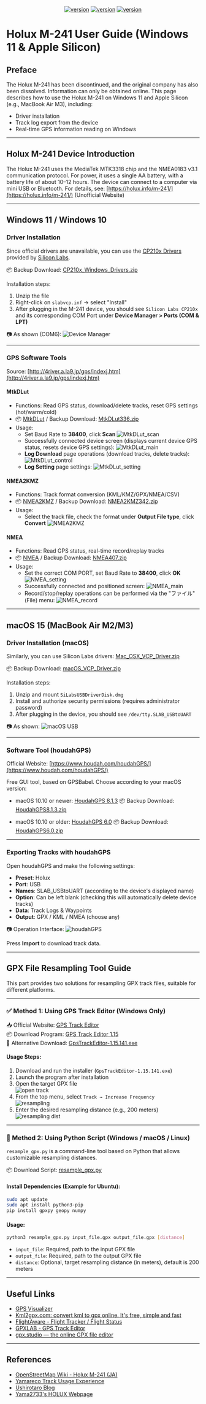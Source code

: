 <div align="center"><p><a href="./README.en.md"><img src="https://img.shields.io/badge/EN-white" alt="version"></a> <a href="./README.md"><img src="https://img.shields.io/badge/繁中-white" alt="version"></a> <a href="./README.ja.md"><img src="https://img.shields.io/badge/日本語-white" alt="version"></a> </p></div>
<!--多國語言tab寫法-->
<!--https://github.com/OpenAiTx/OpenAiTx/blob/main/README.md-->

# Holux M-241 User Guide (Windows 11 & Apple Silicon)

## Preface

The Holux M-241 has been discontinued, and the original company has also been dissolved. Information can only be obtained online.
This page describes how to use the Holux M-241 on Windows 11 and Apple Silicon (e.g., MacBook Air M3), including:

- Driver installation
- Track log export from the device
- Real-time GPS information reading on Windows

---

## Holux M-241 Device Introduction

The Holux M-241 uses the MediaTek MTK3318 chip and the NMEA0183 v3.1 communication protocol.
For power, it uses a single AA battery, with a battery life of about 10–12 hours.
The device can connect to a computer via mini USB or Bluetooth.
For details, see: [https://holux.info/m-241/](https://holux.info/m-241/) (Unofficial Website)

---

## Windows 11 / Windows 10

### Driver Installation

Since official drivers are unavailable, you can use the [CP210x Drivers](https://www.silabs.com/documents/public/software/CP210x_Windows_Drivers.zip) provided by [Silicon Labs](https://www.silabs.com/developer-tools/usb-to-uart-bridge-vcp-drivers?tab=downloads).

📦 Backup Download: [CP210x_Windows_Drivers.zip](./CP210x_Windows_Drivers.zip)

Installation steps:

1. Unzip the file
2. Right-click on `slabvcp.inf` → select "Install"
3. After plugging in the M-241 device, you should see `Silicon Labs CP210x` and its corresponding COM Port under **Device Manager > Ports (COM & LPT)**

📷 As shown (COM6):
![Device Manager](./picture/device_manager.PNG)

---

### GPS Software Tools

Source: [http://4river.a.la9.jp/gps/indexj.htm](http://4river.a.la9.jp/gps/indexj.htm)

#### MtkDLut

- Functions: Read GPS status, download/delete tracks, reset GPS settings (hot/warm/cold)
- 📦 [MtkDLut](http://4river.a.la9.jp/gps/file/MtkDLutj.htm) / Backup Download: [MtkDLut336.zip](./MtkDLut336.zip)
- Usage:
  - Set Baud Rate to **38400**, click **Scan**
    ![MtkDLut_scan](./picture/MtkDLut_scan.PNG)
  - Successfully connected device screen (displays current device GPS status, resets device GPS settings):
    ![MtkDLut_main](./picture/MtkDLut_main.PNG)
  - **Log Download** page operations (download tracks, delete tracks):
    ![MtkDLut_control](./picture/MtkDLut_control.PNG)
  - **Log Setting** page settings:
    ![MtkDLut_setting](./picture/MtkDLut_setting.PNG)

#### NMEA2KMZ

- Functions: Track format conversion (KML/KMZ/GPX/NMEA/CSV)
- 📦 [NMEA2KMZ](http://4river.a.la9.jp/gps/file/nmea2kmzj.htm) / Backup Download: [NMEA2KMZ342.zip](./NMEA2KMZ342.zip)
- Usage:
  - Select the track file, check the format under **Output File type**, click **Convert**
    ![NMEA2KMZ](./picture/NMEA2KMZ.PNG)

#### NMEA

- Functions: Read GPS status, real-time record/replay tracks
- 📦 [NMEA](http://4river.a.la9.jp/gps/file/NmeaMonj.htm) / Backup Download: [NMEA407.zip](./NMEA407.zip)
- Usage:
  - Set the correct COM PORT, set Baud Rate to **38400**, click **OK**
    ![NMEA_setting](./picture/NMEA_setting.PNG)
  - Successfully connected and positioned screen:
    ![NMEA_main](./picture/NMEA.PNG)
  - Record/stop/replay operations can be performed via the "ファイル" (File) menu:
    ![NMEA_record](./picture/NMEA_record.PNG)

---

## macOS 15 (MacBook Air M2/M3)

### Driver Installation (macOS)

Similarly, you can use Silicon Labs drivers: [Mac_OSX_VCP_Driver.zip](https://www.silabs.com/documents/public/software/Mac_OSX_VCP_Driver.zip)

📦 Backup Download: [macOS_VCP_Driver.zip](./macOS_VCP_Driver.zip)

Installation steps:

1. Unzip and mount `SiLabsUSBDriverDisk.dmg`
2. Install and authorize security permissions (requires administrator password)
3. After plugging in the device, you should see `/dev/tty.SLAB_USBtoUART`

📷 As shown:
![macOS USB](./picture/m241_usb_macos.png)

---

### Software Tool (houdahGPS)

Official Website: [https://www.houdah.com/houdahGPS/](https://www.houdah.com/houdahGPS/)

Free GUI tool, based on GPSBabel. Choose according to your macOS version:

- macOS 10.10 or newer: [HoudahGPS 8.1.3](https://www.houdah.com/houdahGPS/download_assets/HoudahGPS8.1.3.zip)
  📦 Backup Download: [HoudahGPS8.1.3.zip](./HoudahGPS8.1.3.zip)

- macOS 10.10 or older: [HoudahGPS 6.0](https://www.houdah.com/houdahGPS/download_assets/HoudahGPS6.0.zip)
  📦 Backup Download: [HoudahGPS6.0.zip](./HoudahGPS6.0.zip)

---

### Exporting Tracks with houdahGPS

Open houdahGPS and make the following settings:

- **Preset**: Holux
- **Port**: USB
- **Names**: SLAB_USBtoUART (according to the device's displayed name)
- **Option**: Can be left blank (checking this will automatically delete device tracks)
- **Data**: Track Logs & Waypoints
- **Output**: GPX / KML / NMEA (choose any)

📷 Operation Interface:
![houdahGPS](./picture/houdahGPS_macos.png)

Press **Import** to download track data.

---

## GPX File Resampling Tool Guide

This part provides two solutions for resampling GPX track files, suitable for different platforms.

---

### ✅ Method 1: Using GPS Track Editor (Windows Only)

📥 Official Website: [GPS Track Editor](http://www.gpstrackeditor.com/)  
📦 Download Program: [GPS Track Editor 1.15](http://www.gpstrackeditor.com/transfer/GpsTrackEditor-1.15.141.exe)  
📁 Alternative Download: [GpsTrackEditor-1.15.141.exe](./GpsTrackEditor-1.15.141.exe)

#### Usage Steps:

1. Download and run the installer (`GpsTrackEditor-1.15.141.exe`)  
2. Launch the program after installation  
3. Open the target GPX file  
   ![open track](./picture/open_track.PNG)  
4. From the top menu, select `Track → Increase Frequency`  
   ![resampling](./picture/resampling.PNG)  
5. Enter the desired resampling distance (e.g., 200 meters)  
   ![resampling dist](./picture/resampling_dist.PNG)  

---

### 🐍 Method 2: Using Python Script (Windows / macOS / Linux)

`resample_gpx.py` is a command-line tool based on Python that allows customizable resampling distances.

📦 Download Script: [resample_gpx.py](./resample_gpx.py)

#### Install Dependencies (Example for Ubuntu):

```bash
sudo apt update
sudo apt install python3-pip
pip install gpxpy geopy numpy
```

#### Usage:

```bash
python3 resample_gpx.py input_file.gpx output_file.gpx [distance]
```

- `input_file`: Required, path to the input GPX file  
- `output_file`: Required, path to the output GPX file  
- `distance`: Optional, target resampling distance (in meters), default is 200 meters

---

## Useful Links

- [GPS Visualizer](https://www.gpsvisualizer.com/)
- [Kml2gpx.com: convert kml to gpx online. It's free, simple and fast](https://kml2gpx.com/)
- [FlightAware - Flight Tracker / Flight Status](https://www.flightaware.com/)
- [GPXLAB - GPS Track Editor](https://app.gpxlab.net/)
- [gpx.studio — the online GPX file editor](https://gpx.studio/)

---

## References

- [OpenStreetMap Wiki - Holux M-241 (JA)](https://wiki.openstreetmap.org/wiki/JA:Holux_M-241)
- [Yamareco Track Usage Experience](https://www.yamareco.com/modules/yamanote/detail.php?nid=2428)
- [Ushirotaro Blog](https://ushirotaro.hatenablog.com/entry/2021/05/23/223821)
- [Yama2733's HOLUX Webpage](https://www.katch.ne.jp/~yama2733/Holuxm/HOLUXM.htm)
